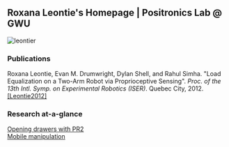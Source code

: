 ## Roxana Leontie's Homepage     |      Positronics Lab @ GWU
![leontier](https://leontier.github.io/images/roxana_pic.jpg)

### Publications 

Roxana Leontie, Evan M. Drumwright, Dylan Shell, and Rahul Simha. "Load Equalization on a Two-Arm Robot via Proprioceptive Sensing". *Proc. of the 13th Intl. Symp. on Experimental Robotics (ISER)*. Quebec City, 2012. [\[Leontie2012\]](http://robotics.gwu.edu/positronics/wp-content/uploads/2013/08/iser12.pdf)

### Research at-a-glance
 
 [Opening drawers with PR2](http://positronicslab.github.io/blog/pr2-drawers/) <br />
 [Mobile manipulation](http://positronicslab.github.io/blog/manipulation/) <br />
